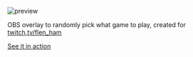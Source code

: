 ![preview](https://i.imgur.com/t2Yxp2i.png)

OBS overlay to randomly pick what game to play, created for [twitch,tv/flen_ham](https://twitch.tv/flen_ham)

[See it in action](https://clips.twitch.tv/FunnyThankfulBatteryArgieB8)
